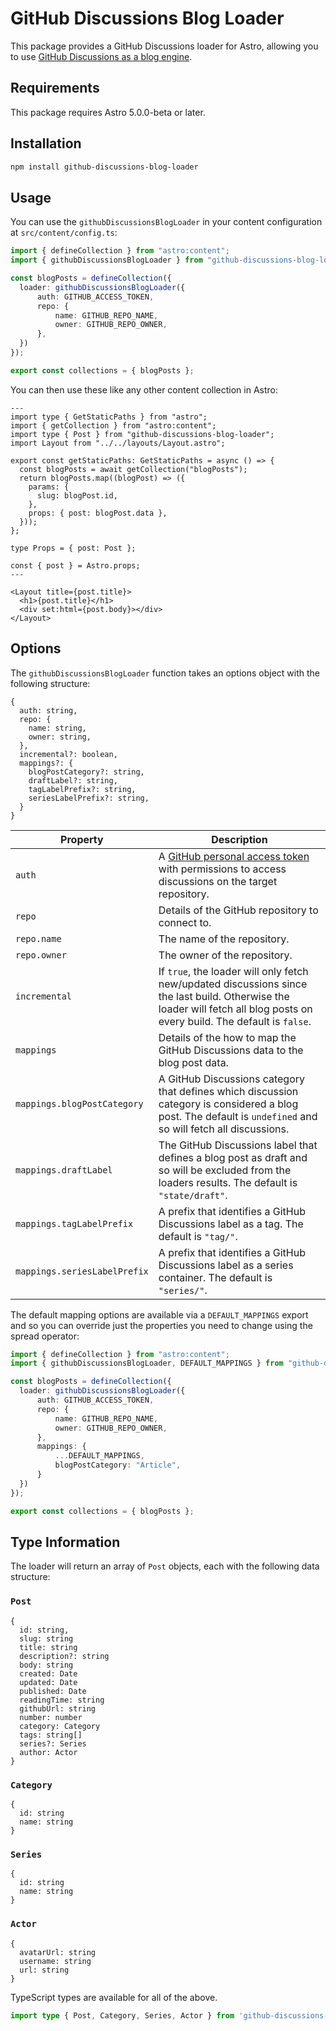 # GitHub Discussions Blog Loader

This package provides a GitHub Discussions loader for Astro, allowing you to use [GitHub Discussions as a blog engine](https://mattbrailsford.dev/building-a-github-discussions-powered-blog).

## Requirements

This package requires Astro 5.0.0-beta or later.

## Installation

```sh
npm install github-discussions-blog-loader
```

## Usage 

You can use the `githubDiscussionsBlogLoader` in your content configuration at `src/content/config.ts`:

```typescript
import { defineCollection } from "astro:content";
import { githubDiscussionsBlogLoader } from "github-discussions-blog-loader";

const blogPosts = defineCollection({
  loader: githubDiscussionsBlogLoader({
      auth: GITHUB_ACCESS_TOKEN,
      repo: {
          name: GITHUB_REPO_NAME,
          owner: GITHUB_REPO_OWNER,
      },
  })
});

export const collections = { blogPosts };
```
You can then use these like any other content collection in Astro:

```astro
---
import type { GetStaticPaths } from "astro";
import { getCollection } from "astro:content";
import type { Post } from "github-discussions-blog-loader";
import Layout from "../../layouts/Layout.astro";

export const getStaticPaths: GetStaticPaths = async () => {
  const blogPosts = await getCollection("blogPosts");
  return blogPosts.map((blogPost) => ({
    params: {
      slug: blogPost.id,
    },
    props: { post: blogPost.data },
  }));
};

type Props = { post: Post };

const { post } = Astro.props;
---

<Layout title={post.title}>
  <h1>{post.title}</h1>
  <div set:html={post.body}></div>
</Layout>

```

## Options

The `githubDiscussionsBlogLoader` function takes an options object with the following structure:

```text
{
  auth: string,
  repo: {
    name: string,
    owner: string,
  },
  incremental?: boolean,
  mappings?: {
    blogPostCategory?: string,
    draftLabel?: string,
    tagLabelPrefix?: string,
    seriesLabelPrefix?: string,
  }
}
```

| Property | Description |
| --- | --- |
| `auth` | A [GitHub personal access token](https://docs.github.com/en/authentication/keeping-your-account-and-data-secure/managing-your-personal-access-tokens) with permissions to access discussions on the target repository. |
| `repo` | Details of the GitHub repository to connect to. |
| `repo.name` | The name of the repository. |
| `repo.owner` | The owner of the repository. |
| `incremental` | If `true`, the loader will only fetch new/updated discussions since the last build. Otherwise the loader will fetch all blog posts on every build. The default is `false`. |
| `mappings` | Details of the how to map the GitHub Discussions data to the blog post data. |
| `mappings.blogPostCategory` | A GitHub Discussions category that defines which discussion category is considered a blog post. The default is `undefined` and so will fetch all discussions. |
| `mappings.draftLabel` | The GitHub Discussions label that defines a blog post as draft and so will be excluded from the loaders results. The default is `"state/draft"`. |
| `mappings.tagLabelPrefix` | A prefix that identifies a GitHub Discussions label as a tag. The default is `"tag/"`. |
| `mappings.seriesLabelPrefix` | A prefix that identifies a GitHub Discussions label as a series container. The default is `"series/"`. |

The default mapping options are available via a `DEFAULT_MAPPINGS` export and so you can override just the properties you need to change using the spread operator:

```typescript
import { defineCollection } from "astro:content";
import { githubDiscussionsBlogLoader, DEFAULT_MAPPINGS } from "github-discussions-blog-loader";

const blogPosts = defineCollection({
  loader: githubDiscussionsBlogLoader({
      auth: GITHUB_ACCESS_TOKEN,
      repo: {
          name: GITHUB_REPO_NAME,
          owner: GITHUB_REPO_OWNER,
      },
      mappings: {
          ...DEFAULT_MAPPINGS,
          blogPostCategory: "Article",
      }
  })
});

export const collections = { blogPosts };
```

## Type Information

The loader will return an array of `Post` objects, each with the following data structure:

### `Post`

```text
{
  id: string,
  slug: string
  title: string
  description?: string
  body: string
  created: Date
  updated: Date
  published: Date
  readingTime: string
  githubUrl: string
  number: number
  category: Category
  tags: string[]
  series?: Series
  author: Actor
}
```

### `Category`

```text
{
  id: string
  name: string
}
```

### `Series`

```text
{
  id: string
  name: string
}
```

### `Actor`

```text
{
  avatarUrl: string
  username: string
  url: string
}
```

TypeScript types are available for all of the above.

```typescript
import type { Post, Category, Series, Actor } from 'github-discussions-blog-loader'
```